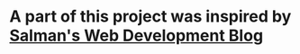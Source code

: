 # A part of this project was inspired by [Salman's Web Development Blog](https://salman-w.blogspot.com/2009/06/generate-random-strings-using.html)

